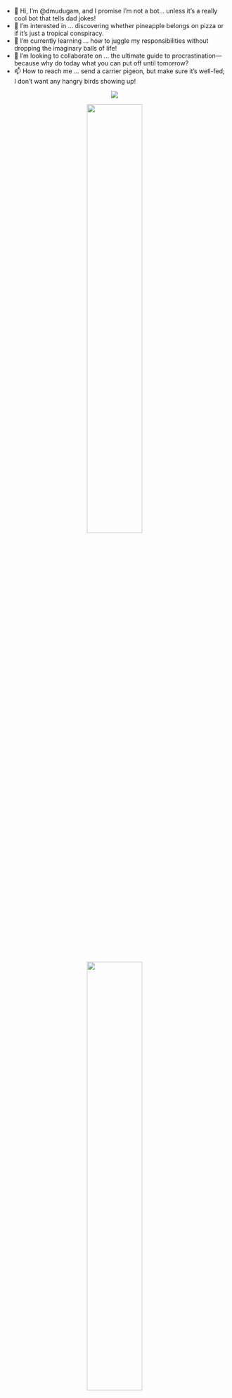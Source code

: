 - 👋 Hi, I’m @dmudugam, and I promise I’m not a bot... unless it’s a really cool bot that tells dad jokes!
- 👀 I’m interested in ... discovering whether pineapple belongs on pizza or if it’s just a tropical conspiracy.
- 🌱 I’m currently learning ... how to juggle my responsibilities without dropping the imaginary balls of life!
- 💞️ I’m looking to collaborate on ... the ultimate guide to procrastination—because why do today what you can put off until tomorrow?
- 📫 How to reach me ... send a carrier pigeon, but make sure it’s well-fed; I don’t want any hangry birds showing up!


<p align="center">
    <img id="preview" src="https://komarev.com/ghpvc/?username=dmudugam&color=green">
</p>

<p align="center">
    <a href="https://leetcode.com/drknzz/"><img width="50%" src="https://leetcode.card.workers.dev/dineth17?theme=dark&font=baloo&extension=null&border=2&border_radius=8"></a>
    <a href="https://github.com/drknzz"><img width="50%" src="https://github-readme-stats.vercel.app/api/top-langs/?username=dmudugam&theme=dark&hide=html,css,cmake&layout=compact&langs_count=5&bg_color=101010&hide_title=true"></a>
</p>

<!---
dmudugam/dmudugam is a ✨ special ✨ repository because its `README.md` (this file) appears on your GitHub profile.
You can click the Preview link to take a look at your changes.
--->
